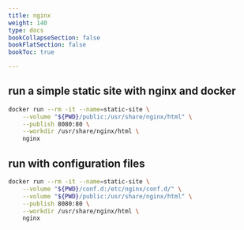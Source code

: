 ```yaml
---
title: nginx
weight: 140
type: docs
bookCollapseSection: false
bookFlatSection: false
bookToc: true

---
```


## run a simple static site with nginx and docker

```bash
docker run --rm -it --name=static-site \
    --volume "${PWD}/public:/usr/share/nginx/html" \
    --publish 8080:80 \
    --workdir /usr/share/nginx/html \
    nginx
```


## run with configuration files

```bash
docker run --rm -it --name=static-site \
    --volume "${PWD}/conf.d:/etc/nginx/conf.d/" \
    --volume "${PWD}/public:/usr/share/nginx/html" \
    --publish 8080:80 \
    --workdir /usr/share/nginx/html \
    nginx
```
